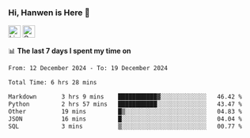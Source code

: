 ### Hi, Hanwen is Here 👋
<p>
	<a href="https://www.linkedin.com/in/liu-hanwen/"><img src="https://img.shields.io/badge/@hanwen-0A66C2?style=flat&logo=LinkedIn&logoColor=white" alt="Linkedin"  height="25px"/></a> 
	<a href="https://scholar.google.com/citations?user=HDF0su0AAAAJ"><img src="https://img.shields.io/badge/scholar-4385FE.svg?&style=plastic&logo=google-scholar&logoColor=white" alt="Google Scholar" height="25px"> </a>
</p>

📊 **The last 7 days I spent my time on** 
<!--START_SECTION:waka-->

```txt
From: 12 December 2024 - To: 19 December 2024

Total Time: 6 hrs 28 mins

Markdown       3 hrs 9 mins    ███████████▓░░░░░░░░░░░░░   46.42 %
Python         2 hrs 57 mins   ███████████░░░░░░░░░░░░░░   43.47 %
Other          19 mins         █▒░░░░░░░░░░░░░░░░░░░░░░░   04.83 %
JSON           16 mins         █░░░░░░░░░░░░░░░░░░░░░░░░   04.04 %
SQL            3 mins          ▒░░░░░░░░░░░░░░░░░░░░░░░░   00.77 %
```

<!--END_SECTION:waka-->


<!--
**david990917/david990917** is a ✨ _special_ ✨ repository because its `README.md` (this file) appears on your GitHub profile.

Here are some ideas to get you started:

- 🔭 I’m currently working on ...
- 🌱 I’m currently learning ...
- 👯 I’m looking to collaborate on ...
- 🤔 I’m looking for help with ...
- 💬 Ask me about ...
- 📫 How to reach me: ...
- 😄 Pronouns: ...
- ⚡ Fun fact: ...
-->
